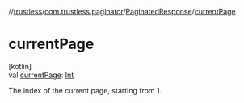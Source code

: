 //[trustless](../../../index.md)/[com.trustless.paginator](../index.md)/[PaginatedResponse](index.md)/[currentPage](current-page.md)

# currentPage

[kotlin]\
val [currentPage](current-page.md): [Int](https://kotlinlang.org/api/latest/jvm/stdlib/kotlin/-int/index.html)

The index of the current page, starting from 1.
